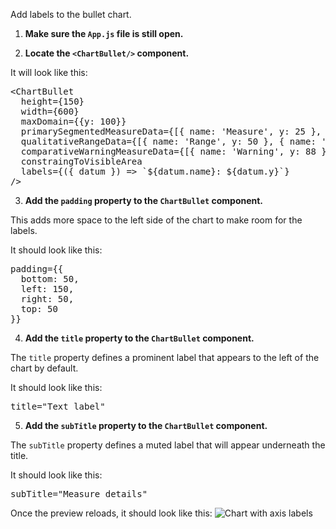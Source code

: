 Add labels to the bullet chart.

1) <strong>Make sure the `App.js` file is still open.</strong>

2) <strong>Locate the `<ChartBullet/>` component.</strong>

It will look like this:

<pre class="file">
&lt;ChartBullet
  height={150}
  width={600}
  maxDomain={{y: 100}}
  primarySegmentedMeasureData={[{ name: &#39;Measure&#39;, y: 25 }, { name: &#39;Measure&#39;, y: 60 }]}
  qualitativeRangeData={[{ name: &#39;Range&#39;, y: 50 }, { name: &#39;Range&#39;, y: 75 }]}
  comparativeWarningMeasureData={[{ name: &#39;Warning&#39;, y: 88 }]}
  constraingToVisibleArea
  labels={({ datum }) =&gt; `${datum.name}: ${datum.y}`}
/&gt;
</pre>

3) <strong>Add the `padding` property to the `ChartBullet` component.</strong>

This adds more space to the left side of the chart to make room for the labels.

It should look like this:

<pre class="file" data-target="clipboard">padding={{
  bottom: 50,
  left: 150,
  right: 50,
  top: 50
}}</pre>

4) <strong>Add the `title` property to the `ChartBullet` component.</strong>

The `title` property defines a prominent label that appears to the left of the chart by default.

It should look like this:

<pre class="file" data-target="clipboard">title="Text label"</pre>

5) <strong>Add the `subTitle` property to the `ChartBullet` component.</strong>

The `subTitle` property defines a muted label that will appear underneath the title.

It should look like this:

<pre class="file" data-target="clipboard">subTitle="Measure details"</pre>

Once the preview reloads, it should look like this:
<img src="bullet-chart/assets/labels.png" alt="Chart with axis labels" style="box-shadow: rgba(3, 3, 3, 0)2) 0px 1)25px 2)5px 0px;" />
